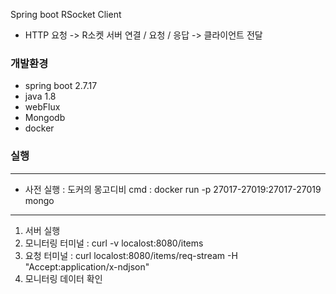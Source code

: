 Spring boot RSocket Client
* HTTP 요청 -> R소켓 서버 연결 / 요청 / 응답 -> 클라이언트 전달

### 개발환경
- spring boot 2.7.17
- java 1.8
- webFlux
- Mongodb
- docker

### 실행
----
* 사전 실행 : 도커의 몽고디비 cmd  : docker run -p 27017-27019:27017-27019 mongo
----
1. 서버 실행
2. 모니터링 터미널  : curl -v localost:8080/items
3. 요청 터미널 : curl localost:8080/items/req-stream -H "Accept:application/x-ndjson"
4. 모니터링 데이터 확인
